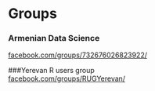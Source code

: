 # Groups

### Armenian Data Science  
[facebook.com/groups/732676026823922/]([https://www.facebook.com/groups/732676026823922/])

###Yerevan R users group  
[facebook.com/groups/RUGYerevan/](https://www.facebook.com/groups/RUGYerevan/)
